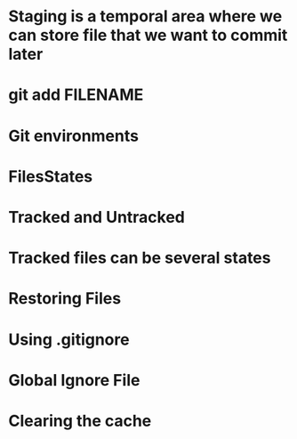 # Staging is a temporal area where we can store file that we want to commit later
# git add FILENAME
<!-- git add --all
git add -A
git add .
git commit -m "My first commit" -->

# Git environments
<!-- Working env
Staging env
Commit -->
# FilesStates
# Tracked and Untracked
# Tracked files can be several states 
<!-- unmodified
modified
staged -->
# Restoring Files
<!-- git restore README.md
git restore .
git checkout . -->

# Using .gitignore
# Global Ignore File
<!-- git config --global core.excludesfile [file] -->
# Clearing the cache
<!-- git rm -r --cached . -->